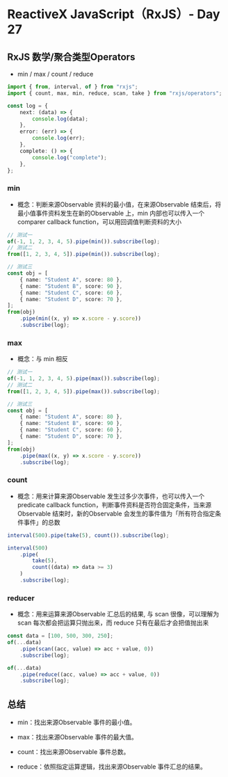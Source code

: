# ReactiveX JavaScript（RxJS）- Day 27

## RxJS 数学/聚合类型Operators

* min / max / count / reduce

```typescript
import { from, interval, of } from "rxjs";
import { count, max, min, reduce, scan, take } from "rxjs/operators";

const log = {
	next: (data) => {
		console.log(data);
	},
	error: (err) => {
		console.log(err);
	},
	complete: () => {
		console.log("complete");
	},
};

```

### min

* 概念：判断来源Observable 资料的最小值，在来源Observable 结束后，将最小值事件资料发生在新的Observable 上，min 内部也可以传入一个 comparer callback function，可以用回调值判断资料的大小

```typescript
// 测试一
of(-1, 1, 2, 3, 4, 5).pipe(min()).subscribe(log);
// 测试二
from([1, 2, 3, 4, 5]).pipe(min()).subscribe(log);

// 测试三
const obj = [
	{ name: "Student A", score: 80 },
	{ name: "Student B", score: 90 },
	{ name: "Student C", score: 60 },
	{ name: "Student D", score: 70 },
];
from(obj)
	.pipe(min((x, y) => x.score - y.score))
	.subscribe(log);

```


### max

* 概念：与 min 相反

```typescript
// 测试一
of(-1, 1, 2, 3, 4, 5).pipe(max()).subscribe(log);
// 测试二
from([1, 2, 3, 4, 5]).pipe(max()).subscribe(log);

// 测试三
const obj = [
	{ name: "Student A", score: 80 },
	{ name: "Student B", score: 90 },
	{ name: "Student C", score: 60 },
	{ name: "Student D", score: 70 },
];
from(obj)
	.pipe(max((x, y) => x.score - y.score))
	.subscribe(log);

```


### count

* 概念：用来计算来源Observable 发生过多少次事件，也可以传入一个 predicate callback function，判断事件资料是否符合固定条件，当来源Observable 结束时，新的Observable 会发生的事件值为「所有符合指定条件事件」的总数

```typescript
interval(500).pipe(take(5), count()).subscribe(log);

interval(500)
	.pipe(
		take(5),
		count((data) => data >= 3)
	)
	.subscribe(log);

```


### reducer

* 概念：用来运算来源Observable 汇总后的结果, 与 scan 很像，可以理解为 scan 每次都会把运算只抛出来，而 reduce 只有在最后才会把值抛出来

```typescript
const data = [100, 500, 300, 250];
of(...data)
	.pipe(scan((acc, value) => acc + value, 0))
	.subscribe(log);

of(...data)
	.pipe(reduce((acc, value) => acc + value, 0))
	.subscribe(log);

```


## 总结

* min：找出来源Observable 事件的最小值。

* max：找出来源Observable 事件的最大值。

* count：找出来源Observable 事件总数。

* reduce：依照指定运算逻辑，找出来源Observable 事件汇总的结果。











